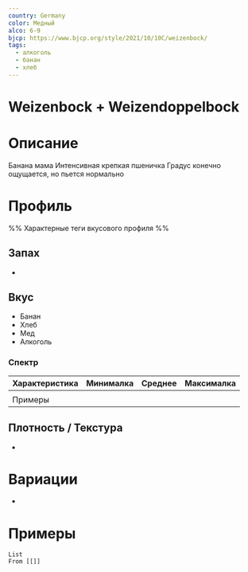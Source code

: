 ```yaml
---
country: Germany
color: Медный
alco: 6-9
bjcp: https://www.bjcp.org/style/2021/10/10C/weizenbock/
tags:
  - алкоголь
  - банан
  - хлеб
---
```

# Weizenbock + Weizendoppelbock

# Описание 

Банана мама Интенсивная крепкая пшеничка Градус конечно ощущается, но пьется нормально

# Профиль

%% Характерные теги вкусового профиля  %%

## Запах

- 

## Вкус

- Банан 
- Хлеб
- Мед
- Алкоголь

### Спектр

| Характеристика | Минималка | Среднее | Максималка |
| -------------- | --------- | ------- | ---------- |
|                |           |         |            |
| Примеры        |           |         |            |



## Плотность / Текстура 

- 


# Вариации

- 

# Примеры

```dataview
List 
From [[]]
```

